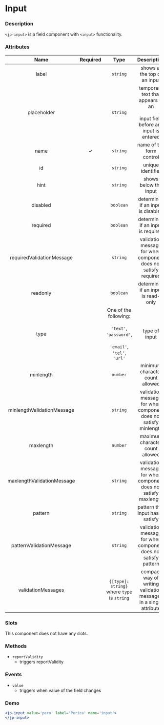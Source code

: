 # Input

### Description

`<jp-input>` is a field component with `<input>` functionality.

### Attributes

| **Name** | **Required** | **Type** | **Description** |
| :----: | :----: | :----: | :---: |
| label | | `string` | shows at the top of an input |
| placeholder | | `string` | temporary text that appears in an <br></br> input field before any input is entered |
| name | ✓ | `string` |  name of the form control |
| id | | `string`| unique identifier |
| hint | | `string` | shows below the input |
| disabled | | `boolean` | determines if an input is disabled |
| required | | `boolean` | determines if an input is required |
| requiredValidationMessage | | `string` | validation message for when component does not satisfy required |
| readonly | | `boolean` | determines if an input is read-only |
| type | | One of the following: <br></br> `'text'`, `'password'`, <br></br> `'email'`, `'tel'`, `'url'`  | type of input |
| minlength | | `number` | minimum character count allowed |
| minlengthValidationMessage | | `string` | validation message for when component does not satisfy minlength |
| maxlength | | `number` | maximum character count allowed |
| maxlengthValidationMessage | | `string` | validation message for when component does not satisfy maxlength |
| pattern | | `string` | pattern that input has to satisfy |
| patternValidationMessage | | `string` | validation message for when component does not satisfy pattern |
| validationMessages | | `{[type]: string}` where `type` is `string` | compact way of writing validation messages in a single attribute |
  
### Slots

This component does not have any slots.

### Methods
- `reportValidity` 
  - triggers reportValidity

### Events

- `value` 
  - triggers when value of the field changes

### Demo

```jsx live
<jp-input value='pero' label='Perica' name='input'>
</jp-input>
```
